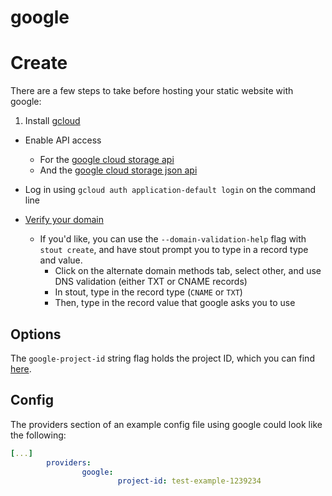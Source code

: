 # google

# Create

There are a few steps to take before hosting your static website with google:

1. Install [gcloud](https://cloud.google.com/sdk/downloads)

* Enable API access
  * For the [google cloud storage api](https://console.cloud.google.com/apis/api/storage-component.googleapis.com/)
  * And the [google cloud storage json api]( https://console.developers.google.com/apis/api/storage_api/overview)

* Log in using `gcloud auth application-default login` on the command line

* [Verify your domain](https://www.google.com/webmasters/verification/home)
  * If you'd like, you can use the `--domain-validation-help` flag with `stout create`, and have stout prompt you to type in a record type and value.
    * Click on the alternate domain methods tab, select other, and use DNS validation (either TXT or CNAME records)
    * In stout, type in the record type (`CNAME` or `TXT`)
    * Then, type in the record value that google asks you to use

## Options

The `google-project-id` string flag holds the project ID, which you can find [here](https://console.cloud.google.com/iam-admin/settings/project).

## Config

The providers section of an example config file using google could look like the following:

```yaml
[...]
        providers:
                google:
                        project-id: test-example-1239234
```
